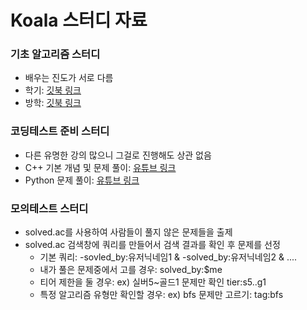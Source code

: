 # Koala 스터디 자료


### 기초 알고리즘 스터디
- 배우는 진도가 서로 다름
- 학기: [깃북 링크](https://70825.gitbook.io/koala_basic_algorithm_study_semester/)
- 방학: [깃북 링크](https://70825.gitbook.io/koala_basic_algorithm_study_education/)


### 코딩테스트 준비 스터디
- 다른 유명한 강의 많으니 그걸로 진행해도 상관 없음
- C++ 기본 개념 및 문제 풀이: [유튜브 링크](https://youtube.com/playlist?list=PLBdD-Necee4nHCmsBQPMmlQz8IYn489zz)
- Python 문제 풀이: [유튜브 링크](https://youtube.com/playlist?list=PLa2CPpx0Q_5u1l1UmEpBvVtOcbzjx7Y12)


### 모의테스트 스터디
- solved.ac를 사용하여 사람들이 풀지 않은 문제들을 출제
- solved.ac 검색창에 쿼리를 만들어서 검색 결과를 확인 후 문제를 선정
  * 기본 쿼리: -sovled_by:유저닉네임1 & -solved_by:유저닉네임2 & ....
  * 내가 풀은 문제중에서 고를 경우: solved_by:$me
  * 티어 제한을 둘 경우: ex) 실버5~골드1 문제만 확인 tier:s5..g1
  * 특정 알고리즘 유형만 확인할 경우: ex) bfs 문제만 고르기: tag:bfs
